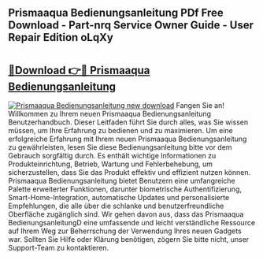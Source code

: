 ## Prismaaqua Bedienungsanleitung PDf Free Download - Part-nrq Service Owner Guide - User Repair Edition oLqXy

# <h2><a href="http://df0aumq.blite.top/?on=Prismaaqua+Bedienungsanleitung">🔗Download 👉🔴 Prismaaqua Bedienungsanleitung</a></h2>

[![Prismaaqua Bedienungsanleitung new download](https://i.imgur.com/lujVjoI.png)](http://df0aumq.blite.top/?on=Prismaaqua+Bedienungsanleitung)
Fangen Sie an! Willkommen zu Ihrem neuen Prismaaqua Bedienungsanleitung Benutzerhandbuch. Dieser Leitfaden führt Sie durch alles, was Sie wissen müssen, um Ihre Erfahrung zu bedienen und zu maximieren. Um eine erfolgreiche Erfahrung mit Ihrem neuen Prismaaqua Bedienungsanleitung zu gewährleisten, lesen Sie diese Bedienungsanleitung bitte vor dem Gebrauch sorgfältig durch. Es enthält wichtige Informationen zu Produkteinrichtung, Betrieb, Wartung und Fehlerbehebung, um sicherzustellen, dass Sie das Produkt effektiv und effizient nutzen können. Prismaaqua Bedienungsanleitung bietet Benutzern eine umfangreiche Palette erweiterter Funktionen, darunter biometrische Authentifizierung, Smart-Home-Integration, automatische Updates und personalisierte Empfehlungen, die alle über die schlanke und benutzerfreundliche Oberfläche zugänglich sind. Wir gehen davon aus, dass das Prismaaqua BedienungsanleitungD eine umfassende und leicht verständliche Ressource auf Ihrem Weg zur Beherrschung der Verwendung Ihres neuen Gadgets war. Sollten Sie Hilfe oder Klärung benötigen, zögern Sie bitte nicht, unser Support-Team zu kontaktieren.
